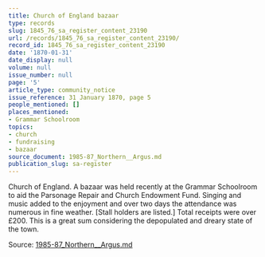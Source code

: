 ```yaml
---
title: Church of England bazaar
type: records
slug: 1845_76_sa_register_content_23190
url: /records/1845_76_sa_register_content_23190/
record_id: 1845_76_sa_register_content_23190
date: '1870-01-31'
date_display: null
volume: null
issue_number: null
page: '5'
article_type: community_notice
issue_reference: 31 January 1870, page 5
people_mentioned: []
places_mentioned:
- Grammar Schoolroom
topics:
- church
- fundraising
- bazaar
source_document: 1985-87_Northern__Argus.md
publication_slug: sa-register
---
```


Church of England.  A bazaar was held recently at the Grammar Schoolroom to aid the Parsonage Repair and Church Endowment Fund.  Singing and music added to the enjoyment and over two days the attendance was numerous in fine weather.  [Stall holders are listed.]  Total receipts were over £200.  This is a great sum considering the depopulated and dreary state of the town.

Source: [1985-87_Northern__Argus.md](/downloads/markdown/1985-87_Northern__Argus.md)
